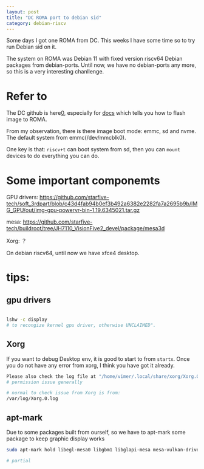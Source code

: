```yaml
---
layout: post
title: "DC ROMA port to debian sid"
category: debian-riscv
---
```


Some days I got one ROMA from DC. This weeks I have some time so to try run Debian sid on it.

The system on ROMA was Debian 11 with fixed version riscv64 Debian packages from debian-ports. Until now, we have no debian-ports any more, so this is a very interesting chanllenge.

# Refer to
The DC github is here[0](https://github.com/DC-DeepComputing), especially for [docs](https://github.com/DC-DeepComputing/ROMA_LAPTOP_JH7110_RV-L1B/tree/main/Docs) which tells you how to flash image to ROMA.

From my observation, there is there image boot mode: emmc, sd and nvme. The default system from emmc(/dev/mmcblk0).

One key is that: `riscv+t` can boot system from sd, then you can `mount` devices to do everything you can do.

# Some important componemts

GPU drivers: https://github.com/starfive-tech/soft_3rdpart/blob/c43d4fab94b0ef3b492a6382e2282fa7a2695b9b/IMG_GPU/out/img-gpu-powervr-bin-1.19.6345021.tar.gz

mesa: https://github.com/starfive-tech/buildroot/tree/JH7110_VisionFive2_devel/package/mesa3d

Xorg: ？

On debian riscv64, until now we have xfce4 desktop. 

# tips:

## gpu drivers

```bash
    
lshw -c display
# to recongize kernel gpu driver, otherwise UNCLAIMED".

```

## Xorg
If you want to debug Desktop env, it is good to start to from `startx`. Once you do not have any error from xorg, I think you have got it already.

```bash
Please also check the log file at "/home/vimer/.local/share/xorg/Xorg.0.log"
# permission issue generally

# normal to check issue from Xorg is from:
/var/log/Xorg.0.log
```

## apt-mark
Due to some packages built from ourself, so we have to apt-mark some package to keep graphic display works

```bash
sudo apt-mark hold libegl-mesa0 libgbm1 libglapi-mesa mesa-vulkan-drivers

# partial

```
